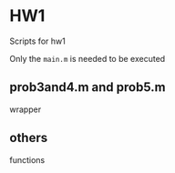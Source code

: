 # HW1
Scripts for hw1

Only the ```main.m``` is needed to be executed


## prob3and4.m and prob5.m  
wrapper

## others
functions